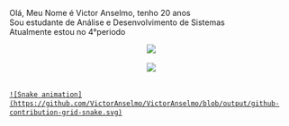 Olá, Meu Nome é Victor Anselmo, tenho 20 anos </br>
Sou estudante de Análise e Desenvolvimento de Sistemas </br>
Atualmente estou no 4°periodo </br>




<div align="center">
  <a href="https://github.com/VictorAnselmo/Victor">
  <img height="180em" src="https://github-readme-stats.vercel.app/api?username=VictorAnselmo&show_icons=true&theme=highcontrast&include_all_commits=true&count_private=true"/> <P>
  <img height="180em" src="https://github-readme-stats.vercel.app/api/top-langs/?username=VictorAnselmo&layout=compact&langs_count=7&theme=highcontrast"/>
</div>

##
    ![Snake animation](https://github.com/VictorAnselmo/VictorAnselmo/blob/output/github-contribution-grid-snake.svg)
